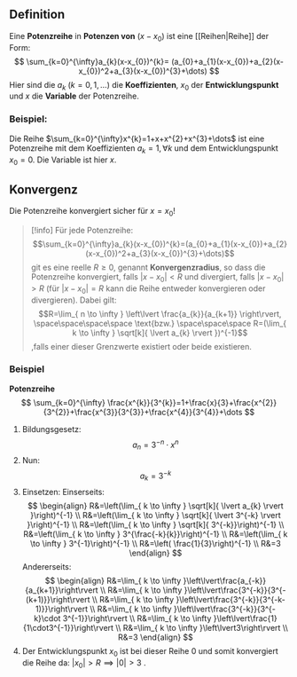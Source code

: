 ## Definition
Eine **Potenzreihe** in **Potenzen von** ($x-x_{0}$) ist eine [[Reihen|Reihe]] der Form:
$$
\sum_{k=0}^{\infty}a_{k}(x-x_{0})^{k}= (a_{0}+a_{1}(x-x_{0})+a_{2}(x-x_{0})^2+a_{3}(x-x_{0})^{3}+\dots)
$$
Hier sind die $a_{k}$ $(k=0,1,\dots)$ die **Koeffizienten**, $x_{0}$ der **Entwicklungspunkt** und $x$ die **Variable** der Potenzreihe.

### Beispiel:
Die Reihe $\sum_{k=0}^{\infty}x^{k}=1+x+x^{2}+x^{3}+\dots$ ist eine Potenzreihe mit dem Koeffizienten $a_{k}=1,\forall k$ und dem Entwicklungspunkt $x_{0}=0$. Die Variable ist hier $x$.


## Konvergenz
Die Potenzreihe konvergiert sicher für $x=x_{0}$!
>[!info]
>Für jede Potenzreihe:
>$$\sum_{k=0}^{\infty}a_{k}(x-x_{0})^{k}=(a_{0}+a_{1}(x-x_{0})+a_{2}(x-x_{0})^2+a_{3}(x-x_{0})^{3}+\dots)$$
>git es eine reelle $R\geq 0$, genannt **Konvergenzradius**, so dass die Potenzreihe konvergiert, falls $\lvert x-x_{0} \rvert \lt R$ und divergiert, falls $\lvert x-x_{0} \rvert \gt R$ (für $\lvert x-x_{0} \rvert = R$ kann die Reihe entweder konvergieren oder divergieren). Dabei gilt:
>$$R=\lim_{ n \to \infty } \left\lvert  \frac{a_{k}}{a_{k+1}}  \right\rvert, \space\space\space\space \text{bzw.} \space\space\space R=(\lim_{ k \to \infty } \sqrt[k]{ \lvert a_{k} \rvert  })^{-1}$$
>,falls einer dieser Grenzwerte existiert oder beide existieren.

### Beispiel
**Potenzreihe**
$$
\sum_{k=0}^{\infty} \frac{x^{k}}{3^{k}}=1+\frac{x}{3}+\frac{x^{2}}{3^{2}}+\frac{x^{3}}{3^{3}}+\frac{x^{4}}{3^{4}}+\dots
$$
1. Bildungsgesetz:
$$
a_{n}=3^{-n}\cdot x^n
$$
2. Nun:
$$
a_{k}=3^{-k}
$$
3. Einsetzen:
	Einserseits:
$$
\begin{align}
R&=\left(\lim_{ k \to \infty } \sqrt[k]{ \lvert a_{k} \rvert  }\right)^{-1} \\
R&=\left(\lim_{ k \to \infty } \sqrt[k]{ \lvert 3^{-k} \rvert  }\right)^{-1} \\
R&=\left(\lim_{ k \to \infty } \sqrt[k]{ 3^{-k}}\right)^{-1} \\
R&=\left(\lim_{ k \to \infty } 3^{\frac{-k}{k}}\right)^{-1} \\
R&=\left(\lim_{ k \to \infty } 3^{-1}\right)^{-1} \\
R&=\left( \frac{1}{3}\right)^{-1} \\
R&=3
\end{align}
$$
	Andererseits:
	$$
	\begin{align}
R&=\lim_{ k \to \infty }\left\lvert\frac{a_{-k}}{a_{k+1}}\right\rvert \\
R&=\lim_{ k \to \infty }\left\lvert\frac{3^{-k}}{3^{-(k+1)}}\right\rvert \\
R&=\lim_{ k \to \infty }\left\lvert\frac{3^{-k}}{3^{-k-1)}}\right\rvert   \\
R&=\lim_{ k \to \infty }\left\lvert\frac{3^{-k}}{3^{-k}\cdot 3^{-1}}\right\rvert \\
R&=\lim_{ k \to \infty }\left\lvert\frac{1}{1\cdot3^{-1}}\right\rvert \\
R&=\lim_{ k \to \infty }\left\lvert3\right\rvert \\
R&=3
\end{align}
$$
4. Der Entwicklungspunkt $x_{0}$ ist bei dieser Reihe $0$ und somit konvergiert die Reihe da: $\lvert x_{0} \rvert\gt R \implies \lvert 0 \rvert\gt 3$ .